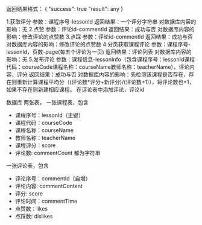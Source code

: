 返回结果格式：
{
    "success": true
    "result": any
}

1.获取评分
参数：课程序号-lessonId
返回结果：一个评分字符串
对数据库内容的影响：无
2.点赞
参数：评论id-commentId
返回结果：成功与否
对数据库内容的影响：修改评论的点赞数
3.点踩
参数：评论id-commentId
返回结果：成功与否
对数据库内容的影响：修改评论的点赞数
4.分页获取课程评论
参数：课程序号-lessonId，页数-page(每五个评论为一页)
返回结果：评论列表
对数据库内容的影响：无
5.发布评论
参数：课程信息-lessonInfo（包含课程序号：lessonId课程代码：courseCode课程名称：courseName教师名称：teacherName），评论内容，评分
返回结果：成功与否
对数据库内容的影响：先检测该课程是否存在，存在则重新计算课程平均分（(评论数*评分+新评分)/(评论数+1)），将评论数也+1，如果不存在则新建相应课程。
在评论表中添加评论，评论id


数据库
两张表，
一张课程表，包含
 * 课程序号：lessonId（主键）
 * 课程代码：courseCode
 * 课程名称：courseName
 * 教师名称：teacherName
 * 课程评分：score
 * 评论数: commentCount
都为字符串

一张评论表，包含
 * 评论序号：commentId（自增）
 * 评论内容: commentContent
 * 评分: score
 * 评论时间：commentTime
 * 点赞数：likes
 * 点踩数: dislikes